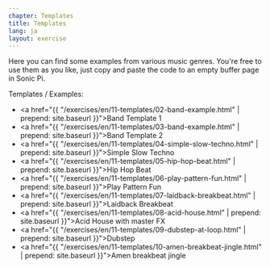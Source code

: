 ```yaml
---
chapter: Templates
title: Templates
lang: ja
layout: exercise
---
```


Here you can find some examples from various music genres. You're free to use them as you like, just copy and paste the code to an empty buffer page in Sonic Pi.

Templates / Examples:

- <a href="{{ "/exercises/en/11-templates/02-band-example.html" | prepend: site.baseurl }}">Band Template 1</a>
- <a href="{{ "/exercises/en/11-templates/03-band-example.html" | prepend: site.baseurl }}">Band Template 2</a>
- <a href="{{ "/exercises/en/11-templates/04-simple-slow-techno.html" | prepend: site.baseurl }}">Simple Slow Techno</a>
- <a href="{{ "/exercises/en/11-templates/05-hip-hop-beat.html" | prepend: site.baseurl }}">Hip Hop Beat</a>
- <a href="{{ "/exercises/en/11-templates/06-play-pattern-fun.html" | prepend: site.baseurl }}">Play Pattern Fun</a>
- <a href="{{ "/exercises/en/11-templates/07-laidback-breakbeat.html" | prepend: site.baseurl }}">Laidback Breakbeat</a>
- <a href="{{ "/exercises/en/11-templates/08-acid-house.html" | prepend: site.baseurl }}">Acid House with master FX</a>
- <a href="{{ "/exercises/en/11-templates/09-dubstep-at-loop.html" | prepend: site.baseurl }}">Dubstep</a>
- <a href="{{ "/exercises/en/11-templates/10-amen-breakbeat-jingle.html" | prepend: site.baseurl }}">Amen breakbeat jingle</a>
